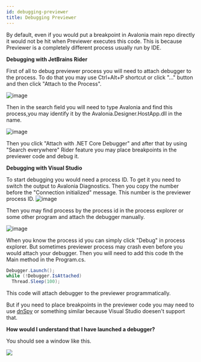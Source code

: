 ```yaml
---
id: debugging-previewer
title: Debugging Previewer
---
```


By default, even if you would put a breakpoint in Avalonia main repo directly it would not be hit when Previewer executes this code. This is because Previewer is a completely different process usually run by IDE.

**Debugging with JetBrains Rider**

First of all to debug previewer process you will need to attach debugger to the process. To do that you may use Ctrl+Alt+P shortcut or click "..." button and then click "Attach to the Process".

![image](https://github.com/AvaloniaUI/avalonia-docs/assets/53405089/767a290d-905a-483d-bfa4-e8ee918c6bca)

Then in the search field you will need to type Avalonia and find this process,you may identify it by the Avalonia.Designer.HostApp.dll in the name.

![image](https://github.com/AvaloniaUI/avalonia-docs/assets/53405089/bf29bb6a-76a3-4290-944c-be06e2cb0eb4)

Then you click "Attach with .NET Core Debugger" and after that by using "Search everywhere" Rider feature you may place breakpoints in the previewer code and debug it.


**Debugging with Visual Studio**

To start debugging you would need a process ID. To get it you need to switch the output to Avalonia Diagnostics. Then you copy the number before the "Connection initialized" message. This number is the previewer process ID.
![image](https://github.com/AvaloniaUI/avalonia-docs/assets/53405089/0b77cb87-2454-458e-9722-0659525feeb9)


Then you may find process by the process id in the process explorer or some other program and attach the debugger manually.

![image](https://github.com/AvaloniaUI/avalonia-docs/assets/53405089/2c50bf8d-047c-481c-af01-00474acc73fe)


When you know the process id you can simply click "Debug" in process explorer. But sometimes previewer process may crash even before you would attach your debugger. Then you will need to add this code th the Main method in the Program.cs.

```csharp
Debugger.Launch();
while (!Debugger.IsAttached)
  Thread.Sleep(100);
```

This code will attach debugger to the previewer programmatically.

But if you need to place breakpoints in the previewer code you may need to use [dnSpy](https://github.com/dnSpy/dnSpy) or something similar because Visual Studio doesen't support that.

**How would I understand that I have launched a debugger?**

You should see a window like this.

  <div style={{textAlign: 'center'}}>
    <img src="/img/guides/developer-guides/debugging-previewer/132686320-958f30a6-49f8-498f-853c-b9dd17262b54.png" />
  </div>
